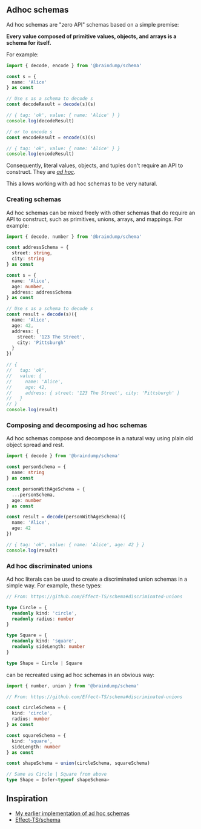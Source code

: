 ## Adhoc schemas

Ad hoc schemas are "zero API" schemas based on a simple premise:

**Every value composed of primitive values, objects, and arrays is a schema for itself.**

For example:

```ts
import { decode, encode } from '@braindump/schema'

const s = {
  name: 'Alice'
} as const

// Use s as a schema to decode s
const decodeResult = decode(s)(s)

// { tag: 'ok', value: { name: 'Alice' } }
console.log(decodeResult)

// or to encode s
const encodeResult = encode(s)(s)

// { tag: 'ok', value: { name: 'Alice' } }
console.log(encodeResult)
```

Consequently, literal values, objects, and tuples don't require an API to construct.  They are [_ad hoc_](https://en.wikipedia.org/wiki/Ad_hoc).

This allows working with ad hoc schemas to be very natural.

### Creating schemas

Ad hoc schemas can be mixed freely with other schemas that do require an API to construct, such as primitives, unions, arrays, and mappings.  For example:

```ts
import { decode, number } from '@braindump/schema'

const addressSchema = {
  street: string,
  city: string
} as const

const s = {
  name: 'Alice',
  age: number,
  address: addressSchema
} as const

// Use s as a schema to decode s
const result = decode(s)({
  name: 'Alice',
  age: 42,
  address: {
    street: '123 The Street',
    city: 'Pittsburgh'
  }
})

// {
//   tag: 'ok',
//   value: {
//     name: 'Alice',
//     age: 42,
//     address: { street: '123 The Street', city: 'Pittsburgh' }
//   }
// }
console.log(result)
```

### Composing and decomposing ad hoc schemas

Ad hoc schemas compose and decompose in a natural way using plain old object spread and rest.

```ts
import { decode } from '@braindump/schema'

const personSchema = {
  name: string
} as const

const personWithAgeSchema = {
  ...personSchema,
  age: number
} as const

const result = decode(personWithAgeSchema)({
  name: 'Alice',
  age: 42
})

// { tag: 'ok', value: { name: 'Alice', age: 42 } }
console.log(result)
```

### Ad hoc discriminated unions

Ad hoc literals can be used to create a discriminated union schemas in a simple way.  For example, these types:

```ts
// From: https://github.com/Effect-TS/schema#discriminated-unions

type Circle = {
  readonly kind: 'circle',
  readonly radius: number
}

type Square = {
  readonly kind: 'square',
  readonly sideLength: number
}

type Shape = Circle | Square
```

can be recreated using ad hoc schemas in an obvious way:

```ts
import { number, union } from '@braindump/schema'

// From: https://github.com/Effect-TS/schema#discriminated-unions

const circleSchema = {
  kind: 'circle',
  radius: number
} as const

const squareSchema = {
  kind: 'square',
  sideLength: number
} as const

const shapeSchema = union(circleSchema, squareSchema)

// Same as Circle | Square from above
type Shape = Infer<typeof shapeSchema>
```

## Inspiration

* [My earlier implementation of ad hoc schemas](https://github.com/briancavalier/decode)
* [Effect-TS/schema](https://github.com/Effect-TS/schema)

